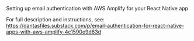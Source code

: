 Setting up email authentication with AWS Amplify for your React Native app 

For full description and instructions, see:
https://dantasfiles.substack.com/p/email-authentication-for-react-native-apps-with-aws-amplify-4c1590e9d63d
